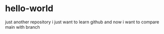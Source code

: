 # hello-world
just another repository
i just want to learn github
and now i want to compare main with branch
